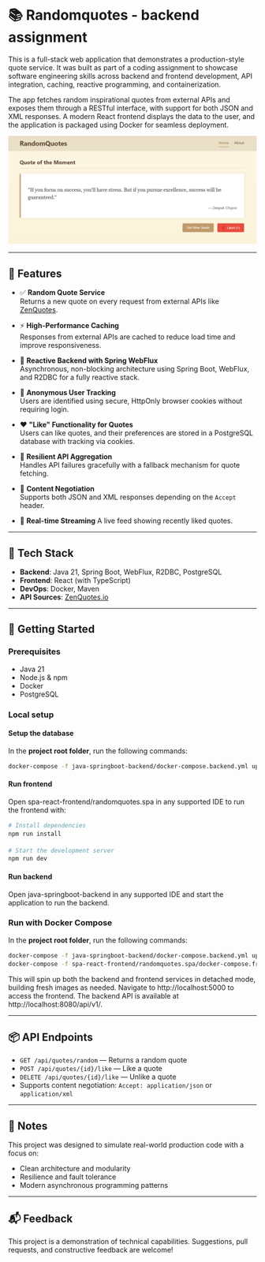 # 📚 Randomquotes - backend assignment

This is a full-stack web application that demonstrates a production-style quote service. It was built as part of a coding assignment to showcase software engineering skills across backend and frontend development, API integration, caching, reactive programming, and containerization.

The app fetches random inspirational quotes from external APIs and exposes them through a RESTful interface, with support for both JSON and XML responses. A modern React frontend displays the data to the user, and the application is packaged using Docker for seamless deployment.

![RandomQuote](./assets/notsorandomquote.png)

---

## 🌟 Features

- ✅ **Random Quote Service**  
  Returns a new quote on every request from external APIs like [ZenQuotes](https://zenquotes.io/).

- ⚡ **High-Performance Caching**  
  Responses from external APIs are cached to reduce load time and improve responsiveness.

- 🔁 **Reactive Backend with Spring WebFlux**  
  Asynchronous, non-blocking architecture using Spring Boot, WebFlux, and R2DBC for a fully reactive stack.

- 🍪 **Anonymous User Tracking**  
  Users are identified using secure, HttpOnly browser cookies without requiring login.

- ❤️ **"Like" Functionality for Quotes**  
  Users can like quotes, and their preferences are stored in a PostgreSQL database with tracking via cookies.

- 🧩 **Resilient API Aggregation**  
  Handles API failures gracefully with a fallback mechanism for quote fetching.

- 🧪 **Content Negotiation**  
  Supports both JSON and XML responses depending on the `Accept` header.

- 🔄 **Real-time Streaming**
  A live feed showing recently liked quotes.

---

## 🧰 Tech Stack

- **Backend**: Java 21, Spring Boot, WebFlux, R2DBC, PostgreSQL
- **Frontend**: React (with TypeScript)
- **DevOps**: Docker, Maven
- **API Sources**: [ZenQuotes.io](https://zenquotes.io/)

---

## 🚀 Getting Started

### Prerequisites

- Java 21
- Node.js & npm
- Docker
- PostgreSQL

### Local setup

#### Setup the database

In the **project root folder**, run the following commands:

```bash
docker-compose -f java-springboot-backend/docker-compose.backend.yml up -d --build db flyway
```

#### Run frontend

Open spa-react-frontend/randomquotes.spa in any supported IDE to run the frontend with:

```bash
# Install dependencies
npm run install

# Start the development server
npm run dev
```

#### Run backend

Open java-springboot-backend in any supported IDE and start the application to run the backend.

### Run with Docker Compose

In the **project root folder**, run the following commands:

```bash
docker-compose -f java-springboot-backend/docker-compose.backend.yml up -d --build
docker-compose -f spa-react-frontend/randomquotes.spa/docker-compose.frontend.yml up -d --build
```

This will spin up both the backend and frontend services in detached mode, building fresh images as needed.
Navigate to http://localhost:5000 to access the frontend.
The backend API is available at http://localhost:8080/api/v1/.

---

## 📦 API Endpoints

- `GET /api/quotes/random` — Returns a random quote
- `POST /api/quotes/{id}/like` — Like a quote
- `DELETE /api/quotes/{id}/like` — Unlike a quote
- Supports content negotiation: `Accept: application/json` or `application/xml`

---

## 📝 Notes

This project was designed to simulate real-world production code with a focus on:

- Clean architecture and modularity
- Resilience and fault tolerance
- Modern asynchronous programming patterns

---

## 📬 Feedback

This project is a demonstration of technical capabilities. Suggestions, pull requests, and constructive feedback are welcome!
